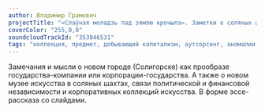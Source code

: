 ```yaml
---
author: Владимир Грамович
projectTitle: "«Слаўная моладзь пад зямлю крочыла». Заметки о соляных штольнях как музеях корпорации-государства"
coverColor: "255,0,0"
soundcloudTrackId: "353846531"
tags: "коллекция, предмет, добывающий капитализм, аутсорсинг, аномалии коридоров, национальная академия наук как ведьма, места прозрачности, пвт, великий камень"
---
```


Замечания и мысли о новом городе (Солигорске) как прообразе государства-компании или корпорации-государства. А также о новом музее искусства в соляных шахтах, связи политической и финансовой независимости и корпоративных коллекций искусства.
В форме эссе-рассказа со слайдами.
